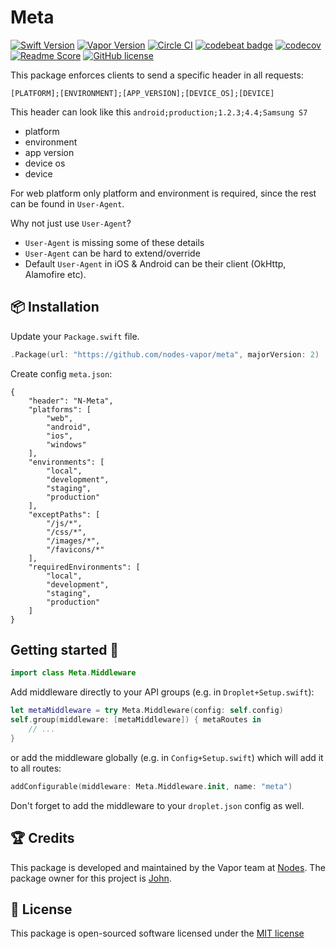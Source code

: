 # Meta
[![Swift Version](https://img.shields.io/badge/Swift-3-brightgreen.svg)](http://swift.org)
[![Vapor Version](https://img.shields.io/badge/Vapor-2-F6CBCA.svg)](http://vapor.codes)
[![Circle CI](https://circleci.com/gh/nodes-vapor/meta/tree/master.svg?style=shield)](https://circleci.com/gh/nodes-vapor/meta)
[![codebeat badge](https://codebeat.co/badges/69e8f2c3-2acb-417d-93a9-c82d5920d82b)](https://codebeat.co/projects/github-com-nodes-vapor-meta-master)
[![codecov](https://codecov.io/gh/nodes-vapor/meta/branch/master/graph/badge.svg)](https://codecov.io/gh/nodes-vapor/meta)
[![Readme Score](http://readme-score-api.herokuapp.com/score.svg?url=https://github.com/nodes-vapor/meta)](http://clayallsopp.github.io/readme-score?url=https://github.com/nodes-vapor/meta)
[![GitHub license](https://img.shields.io/badge/license-MIT-blue.svg)](https://raw.githubusercontent.com/nodes-vapor/meta/master/LICENSE)


This package enforces clients to send a specific header in all requests:

```
[PLATFORM];[ENVIRONMENT];[APP_VERSION];[DEVICE_OS];[DEVICE]
```

This header can look like this `android;production;1.2.3;4.4;Samsung S7`
 - platform
 - environment
 - app version
 - device os
 - device

For web platform only platform and environment is required, since the rest can be found in `User-Agent`.

Why not just use `User-Agent`?
 - `User-Agent` is missing some of these details
 - `User-Agent` can be hard to extend/override
 - Default `User-Agent` in iOS & Android can be their client (OkHttp, Alamofire etc).


## 📦 Installation

Update your `Package.swift` file.
```swift
.Package(url: "https://github.com/nodes-vapor/meta", majorVersion: 2)
```

Create config `meta.json`:

```
{
    "header": "N-Meta",
    "platforms": [
        "web",
        "android",
        "ios",
        "windows"
    ],
    "environments": [
        "local",
        "development",
        "staging",
        "production"
    ],
    "exceptPaths": [
        "/js/*",
        "/css/*",
        "/images/*",
        "/favicons/*"
    ],
    "requiredEnvironments": [
        "local",
        "development",
        "staging",
        "production"
    ]
}
```


## Getting started 🚀

```swift
import class Meta.Middleware
```

Add middleware directly to your API groups (e.g. in `Droplet+Setup.swift`):

```swift
let metaMiddleware = try Meta.Middleware(config: self.config)
self.group(middleware: [metaMiddleware]) { metaRoutes in
    // ...
}
```

or add the middleware globally (e.g. in `Config+Setup.swift`) which will add it to all routes:

```swift
addConfigurable(middleware: Meta.Middleware.init, name: "meta")
```

Don't forget to add the middleware to your `droplet.json` config as well.


## 🏆 Credits

This package is developed and maintained by the Vapor team at [Nodes](https://www.nodesagency.com).
The package owner for this project is [John](https://github.com/John-Ciuchea).


## 📄 License

This package is open-sourced software licensed under the [MIT license](http://opensource.org/licenses/MIT)
